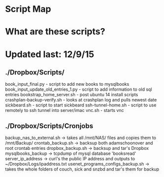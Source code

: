 # Script Map
# What are these scripts?
# Updated last: 12/9/15

## ./Dropbox/Scripts/

book_input_final.py - script to add new books to mysqlbooks
book_input_update_old_entries_1.py - script to add information to old sql entries
bookstrap_home_server.sh - post ubuntu 14 install scripts
crashplan-backup-verify.sh - looks at crashplan log and pulls newest date
sickbeard.sh - script to start sickbeard
ssh-tunnel-home.sh - script to use remotely to ssh tunnel into server/imac
vnc.sh - starts vnc

## ./Dropbox/Scripts/Cronjobs

backup_nas_to_external.sh -> takes all /mnt/NAS/ files and copies them to /mnt/Backup/ 
crontab_backup.sh -> backsup both adamschoonover and root crontab entries
dropbox_backup.sh -> backsup and tar's Dropbox
mysqlbooks_backup -> tcpdump of mysql database 'booksread'
server_ip_address -> curl's the public IP address and outputs to ~/Dropbox/Logs/ipaddress.txt
usenet_programs_configs_backup.sh -> takes the whole folders of couch, sick and snzbd and tar's them for backup
